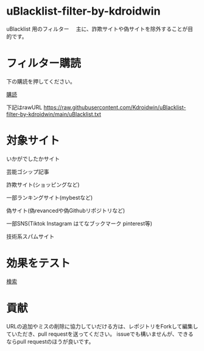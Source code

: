 # uBlacklist-filter-by-kdroidwin
uBlacklist 用のフィルター　
主に、詐欺サイトや偽サイトを除外することが目的です。

# フィルター購読

下の購読を押してください。

[購読](https://iorate.github.io/ublacklist/subscribe?name=uBlacklist-filter-by-kdroidwin&url=https%3A%2F%2Fraw.githubusercontent.com/Kdroidwin/uBlacklist-filter-by-kdroidwin/main/uBlacklist.txt)

下記はrawURL
https://raw.githubusercontent.com/Kdroidwin/uBlacklist-filter-by-kdroidwin/main/uBlacklist.txt

# 対象サイト

いかがでしたかサイト

芸能ゴシップ記事

詐欺サイト(ショッピングなど)

一部ランキングサイト(mybestなど)


偽サイト(偽revancedや偽Githubリポジトリなど)

一部SNS(Tiktok Instagram はてなブックマーク pinterest等)

技術系スパムサイト


# 効果をテスト

[検索](https://www.google.com/search?q=Google+site%3Acn&ie=UTF-8#ip=1)


# 貢献

URLの追加やミスの削除に協力していだける方は、レポジトリをForkして編集していただき、pull requestを送ってください。
issueでも構いませんが、できるならpull requestのほうが良いです。
